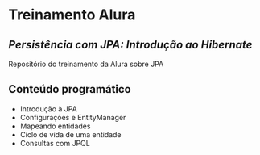 # Treinamento Alura
## _Persistência com JPA: Introdução ao Hibernate_

Repositório do treinamento da Alura sobre JPA

## Conteúdo programático

- Introdução à JPA
- Configurações e EntityManager
- Mapeando entidades
- Ciclo de vida de uma entidade
- Consultas com JPQL